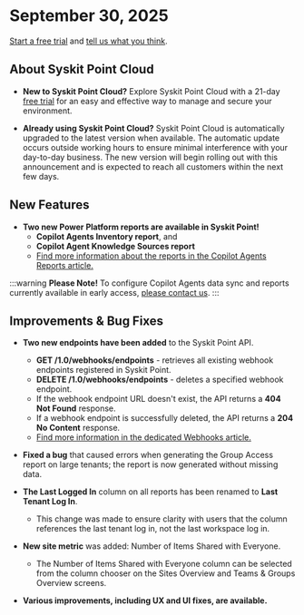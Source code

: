 ﻿---
description: This article lists improvements and bug fixes in the Syskit Point Cloud version 2025.4.111.1
---

# September 30, 2025

[Start a free trial](https://www.syskit.com/products/point/free-trial/) and [tell us what you think](https://www.syskit.com/company/contact-us/).

## About Syskit Point Cloud

* **New to Syskit Point Cloud?** Explore Syskit Point Cloud with a 21-day [free trial](https://www.syskit.com/products/point/free-trial/) for an easy and effective way to manage and secure your environment.

* **Already using Syskit Point Cloud?** Syskit Point Cloud is automatically upgraded to the latest version when available. The automatic update occurs outside working hours to ensure minimal interference with your day-to-day business. The new version will begin rolling out with this announcement and is expected to reach all customers within the next few days.

## New Features

* **Two new Power Platform reports are available in Syskit Point!**
  * **Copilot Agents Inventory report**, and
  * **Copilot Agent Knowledge Sources report**
  * [Find more information about the reports in the Copilot Agents Reports article.](../../power-platform/power-platform-reports/copilot-agents-reports.md)

:::warning
**Please Note!** 
To configure Copilot Agents data sync and reports currently available in early access, [please contact us](https://www.syskit.com/contact-us-power-platform/).
:::

## Improvements & Bug Fixes 

* **Two new endpoints have been added** to the Syskit Point API.
  * **GET /1.0/webhooks/endpoints** - retrieves all existing webhook endpoints registered in Syskit Point.
  * **DELETE /1.0/webhooks/endpoints** - deletes a specified webhook endpoint.
  * If the webhook endpoint URL doesn't exist, the API returns a **404 Not Found** response.
  * If a webhook endpoint is successfully deleted, the API returns a **204 No Content** response. 
  * [Find more information in the dedicated Webhooks article.](../../integrations/webhooks.md)

* **Fixed a bug** that caused errors when generating the Group Access report on large tenants; the report is now generated without missing data. 

* **The Last Logged In** column on all reports has been renamed to **Last Tenant Log In**.
  * This change was made to ensure clarity with users that the column references the last tenant log in, not the last workspace log in. 

* **New site metric** was added: Number of Items Shared with Everyone. 
  * The Number of Items Shared with Everyone column can be selected from the column chooser on the Sites Overview and Teams & Groups Overview screens. 

* **Various improvements, including UX and UI fixes, are available.**